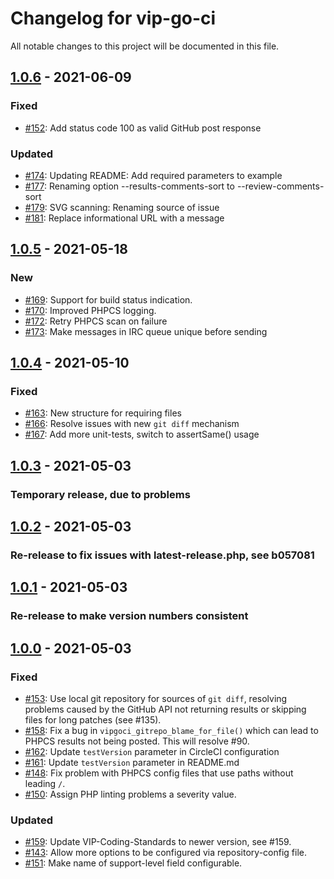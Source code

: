 # Changelog for vip-go-ci

All notable changes to this project will be documented in this file.

## [1.0.6](https://github.com/Automattic/vip-go-ci/releases/tag/1.0.6) - 2021-06-09

### Fixed
- [#152](https://github.com/Automattic/vip-go-ci/pull/152): Add status code 100 as valid GitHub post response 

### Updated
- [#174](https://github.com/Automattic/vip-go-ci/pull/174): Updating README: Add required parameters to example
- [#177](https://github.com/Automattic/vip-go-ci/pull/177): Renaming option --results-comments-sort to --review-comments-sort
- [#179](https://github.com/Automattic/vip-go-ci/pull/179): SVG scanning: Renaming source of issue
- [#181](https://github.com/Automattic/vip-go-ci/pull/181): Replace informational URL with a message

## [1.0.5](https://github.com/Automattic/vip-go-ci/releases/tag/1.0.5) - 2021-05-18

### New

- [#169](https://github.com/Automattic/vip-go-ci/pull/169): Support for build status indication.
- [#170](https://github.com/Automattic/vip-go-ci/pull/170): Improved PHPCS logging.
- [#172](https://github.com/Automattic/vip-go-ci/pull/172): Retry PHPCS scan on failure
- [#173](https://github.com/Automattic/vip-go-ci/pull/173): Make messages in IRC queue unique before sending

## [1.0.4](https://github.com/Automattic/vip-go-ci/releases/tag/1.0.4) - 2021-05-10

### Fixed

- [#163](https://github.com/Automattic/vip-go-ci/pull/163): New structure for requiring files
- [#166](https://github.com/Automattic/vip-go-ci/pull/166): Resolve issues with new `git diff` mechanism
- [#167](https://github.com/Automattic/vip-go-ci/pull/167): Add more unit-tests, switch to assertSame() usage

## [1.0.3](https://github.com/Automattic/vip-go-ci/releases/tag/1.0.3) - 2021-05-03

### Temporary release, due to problems

## [1.0.2](https://github.com/Automattic/vip-go-ci/releases/tag/1.0.2) - 2021-05-03

### Re-release to fix issues with latest-release.php, see b057081

## [1.0.1](https://github.com/Automattic/vip-go-ci/releases/tag/1.0.1) - 2021-05-03

### Re-release to make version numbers consistent

## [1.0.0](https://github.com/Automattic/vip-go-ci/releases/tag/1.0.0) - 2021-05-03

### Fixed
- [#153](https://github.com/Automattic/vip-go-ci/pull/153): Use local git repository for sources of `git diff`, resolving problems caused by the GitHub API not returning results or skipping files for long patches (see #135).
- [#158](https://github.com/Automattic/vip-go-ci/pull/158): Fix a bug in `vipgoci_gitrepo_blame_for_file()` which can lead to PHPCS results not being posted. This will resolve #90.
- [#162](https://github.com/Automattic/vip-go-ci/pull/162): Update `testVersion` parameter in CircleCI configuration
- [#161](https://github.com/Automattic/vip-go-ci/pull/161): Update `testVersion` parameter in README.md
- [#148](https://github.com/Automattic/vip-go-ci/pull/148): Fix problem with PHPCS config files that use paths without leading `/`.
- [#150](https://github.com/Automattic/vip-go-ci/pull/150): Assign PHP linting problems a severity value.

### Updated
 - [#159](https://github.com/Automattic/vip-go-ci/pull/159): Update VIP-Coding-Standards to newer version, see #159.
 - [#143](https://github.com/Automattic/vip-go-ci/pull/143): Allow more options to be configured via repository-config file.
 - [#151](https://github.com/Automattic/vip-go-ci/pull/151): Make name of support-level field configurable.

